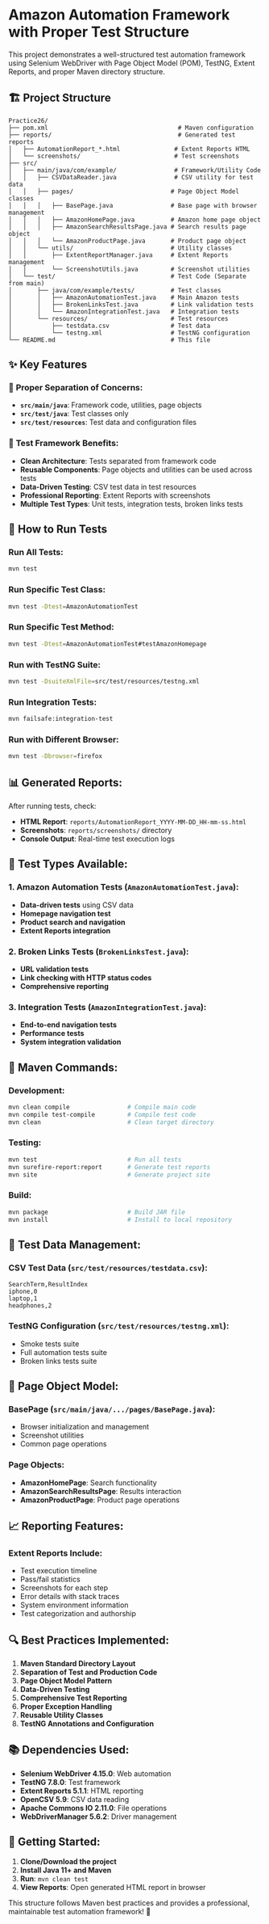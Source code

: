 # Amazon Automation Framework with Proper Test Structure

This project demonstrates a well-structured test automation framework using Selenium WebDriver with Page Object Model (POM), TestNG, Extent Reports, and proper Maven directory structure.

## 🏗️ Project Structure

```
Practice26/
├── pom.xml                                    # Maven configuration
├── reports/                                   # Generated test reports
│   ├── AutomationReport_*.html               # Extent Reports HTML
│   └── screenshots/                          # Test screenshots
├── src/
│   ├── main/java/com/example/                # Framework/Utility Code
│   │   ├── CSVDataReader.java                # CSV utility for test data
│   │   ├── pages/                           # Page Object Model classes
│   │   │   ├── BasePage.java                # Base page with browser management
│   │   │   ├── AmazonHomePage.java          # Amazon home page object
│   │   │   ├── AmazonSearchResultsPage.java # Search results page object
│   │   │   └── AmazonProductPage.java       # Product page object
│   │   └── utils/                           # Utility classes
│   │       ├── ExtentReportManager.java     # Extent Reports management
│   │       └── ScreenshotUtils.java         # Screenshot utilities
│   └── test/                                # Test Code (Separate from main)
│       ├── java/com/example/tests/          # Test classes
│       │   ├── AmazonAutomationTest.java    # Main Amazon tests
│       │   ├── BrokenLinksTest.java         # Link validation tests
│       │   └── AmazonIntegrationTest.java   # Integration tests
│       └── resources/                       # Test resources
│           ├── testdata.csv                 # Test data
│           └── testng.xml                   # TestNG configuration
└── README.md                                # This file
```

## ✨ Key Features

### 🔄 **Proper Separation of Concerns:**
- **`src/main/java`**: Framework code, utilities, page objects
- **`src/test/java`**: Test classes only
- **`src/test/resources`**: Test data and configuration files

### 🎯 **Test Framework Benefits:**
- **Clean Architecture**: Tests separated from framework code
- **Reusable Components**: Page objects and utilities can be used across tests
- **Data-Driven Testing**: CSV test data in test resources
- **Professional Reporting**: Extent Reports with screenshots
- **Multiple Test Types**: Unit tests, integration tests, broken links tests

## 🚀 How to Run Tests

### **Run All Tests:**
```bash
mvn test
```

### **Run Specific Test Class:**
```bash
mvn test -Dtest=AmazonAutomationTest
```

### **Run Specific Test Method:**
```bash
mvn test -Dtest=AmazonAutomationTest#testAmazonHomepage
```

### **Run with TestNG Suite:**
```bash
mvn test -DsuiteXmlFile=src/test/resources/testng.xml
```

### **Run Integration Tests:**
```bash
mvn failsafe:integration-test
```

### **Run with Different Browser:**
```bash
mvn test -Dbrowser=firefox
```

## 📊 **Generated Reports:**

After running tests, check:
- **HTML Report**: `reports/AutomationReport_YYYY-MM-DD_HH-mm-ss.html`
- **Screenshots**: `reports/screenshots/` directory
- **Console Output**: Real-time test execution logs

## 🎯 **Test Types Available:**

### **1. Amazon Automation Tests (`AmazonAutomationTest.java`):**
- **Data-driven tests** using CSV data
- **Homepage navigation test**
- **Product search and navigation**
- **Extent Reports integration**

### **2. Broken Links Tests (`BrokenLinksTest.java`):**
- **URL validation tests**
- **Link checking with HTTP status codes**
- **Comprehensive reporting**

### **3. Integration Tests (`AmazonIntegrationTest.java`):**
- **End-to-end navigation tests**
- **Performance tests**
- **System integration validation**

## 🔧 **Maven Commands:**

### **Development:**
```bash
mvn clean compile                # Compile main code
mvn compile test-compile         # Compile test code
mvn clean                        # Clean target directory
```

### **Testing:**
```bash
mvn test                         # Run all tests
mvn surefire-report:report       # Generate test reports
mvn site                         # Generate project site
```

### **Build:**
```bash
mvn package                      # Build JAR file
mvn install                      # Install to local repository
```

## 📁 **Test Data Management:**

### **CSV Test Data (`src/test/resources/testdata.csv`):**
```csv
SearchTerm,ResultIndex
iphone,0
laptop,1
headphones,2
```

### **TestNG Configuration (`src/test/resources/testng.xml`):**
- Smoke tests suite
- Full automation tests suite
- Broken links tests suite

## 🎨 **Page Object Model:**

### **BasePage (`src/main/java/.../pages/BasePage.java`):**
- Browser initialization and management
- Screenshot utilities
- Common page operations

### **Page Objects:**
- **AmazonHomePage**: Search functionality
- **AmazonSearchResultsPage**: Results interaction
- **AmazonProductPage**: Product page operations

## 📈 **Reporting Features:**

### **Extent Reports Include:**
- Test execution timeline
- Pass/fail statistics
- Screenshots for each step
- Error details with stack traces
- System environment information
- Test categorization and authorship

## 🔍 **Best Practices Implemented:**

1. **Maven Standard Directory Layout**
2. **Separation of Test and Production Code**
3. **Page Object Model Pattern**
4. **Data-Driven Testing**
5. **Comprehensive Test Reporting**
6. **Proper Exception Handling**
7. **Reusable Utility Classes**
8. **TestNG Annotations and Configuration**

## 📚 **Dependencies Used:**

- **Selenium WebDriver 4.15.0**: Web automation
- **TestNG 7.8.0**: Test framework
- **Extent Reports 5.1.1**: HTML reporting
- **OpenCSV 5.9**: CSV data reading
- **Apache Commons IO 2.11.0**: File operations
- **WebDriverManager 5.6.2**: Driver management

## 🎯 **Getting Started:**

1. **Clone/Download the project**
2. **Install Java 11+ and Maven**
3. **Run**: `mvn clean test`
4. **View Reports**: Open generated HTML report in browser

This structure follows Maven best practices and provides a professional, maintainable test automation framework! 🎉